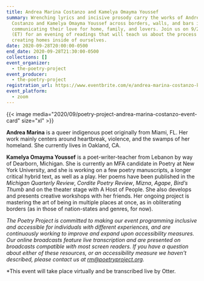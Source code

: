 ```yaml
---
title: Andrea Marina Costanzo and Kamelya Omayma Youssef
summary: Wrenching lyrics and incisive prosody carry the works of Andrea Marina
  Costanzo and Kamelya Omayma Youssef across borders, walls, and bars in
  communicating their love for home, family, and lovers. Join us on 9/28 at 8PM
  (ET) for an evening of readings that will teach us about the process of
  creating homes inside of ourselves.
date: 2020-09-28T20:00:00-0500
end_date: 2020-09-28T21:30:00-0500
collections: []
event_organizer:
  - the-poetry-project
event_producer:
  - the-poetry-project
registration_url: https://www.eventbrite.com/e/andrea-marina-costanzo-kamelya-omayma-youssef-tickets-120556767537
event_platform:
  - zoom
---
```

{{< image media="2020/09/poetry-project-andrea-marina-costanzo-event-card" size="xl" >}}

**Andrea Marina** is a queer indigenous poet originally from Miami, FL. Her work mainly centers around heartbreak, violence, and the swamps of her homeland. She currently lives in Oakland, CA.

**Kamelya Omayma Youssef** is a poet-writer-teacher from Lebanon by way of Dearborn, Michigan. She is currently an MFA candidate in Poetry at New York University, and she is working on a few poetry manuscripts, a longer critical hybrid text, as well as a play. Her poems have been published in the *Michigan Quarterly Review*, *Cordite Poetry Review*, *Mizna*, *Agape*, *Bird’s Thumb* and on the theater stage with A Host of People. She also develops and presents creative workshops with her friends. Her ongoing project is mastering the art of being in multiple places at once, as in obliterating borders (as in those of nation-states and genres, for now).

*The Poetry Project is committed to making our event programming inclusive and accessible for individuals with different experiences, and are continuously working to improve and expand upon accessibility measures. Our online broadcasts feature live transcription and are presented on broadcasts compatible with most screen readers. If you have a question about either of these resources, or an accessibility measure we haven't described, please contact us at rm@poetryproject.org.*

\*This event will take place virtually and be transcribed live by Otter.